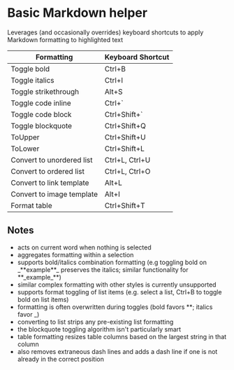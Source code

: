 # Basic Markdown helper

Leverages (and occasionally overrides) keyboard shortcuts to apply Markdown formatting to highlighted text

| Formatting                 | Keyboard Shortcut |
|----------------------------|-------------------|
| Toggle bold                | Ctrl+B            |
| Toggle italics             | Ctrl+I            |
| Toggle strikethrough       | Alt+S             |
| Toggle code inline         | Ctrl+`            |
| Toggle code block          | Ctrl+Shift+`      |
| Toggle blockquote          | Ctrl+Shift+Q      |
| ToUpper                    | Ctrl+Shift+U      |
| ToLower                    | Ctrl+Shift+L      |
| Convert to unordered list  | Ctrl+L, Ctrl+U    |
| Convert to ordered list    | Ctrl+L, Ctrl+O    |
| Convert to link template   | Alt+L             | 
| Convert to image template  | Alt+I             |
| Format table               | Ctrl+Shift+T      |

## Notes
- acts on current word when nothing is selected
- aggregates formatting within a selection
- supports bold/italics combination formatting (e.g toggling bold on \_\*\*example\*\*\_ preserves the italics; similar functionality for \*\*\_example\_\*\*)
 - similar complex formatting with other styles is currently unsupported
- supports format toggling of list items (e.g. select a list, Ctrl+B to toggle bold on list items)
- formatting is often overwritten during toggles (bold favors \*\*; italics favor \_)
- converting to list strips any pre-existing list formatting 
- the blockquote toggling algorithm isn't particularly smart
- table formatting resizes table columns based on the largest string in that column
 - also removes extraneous dash lines and adds a dash line if one is not already in the correct position
